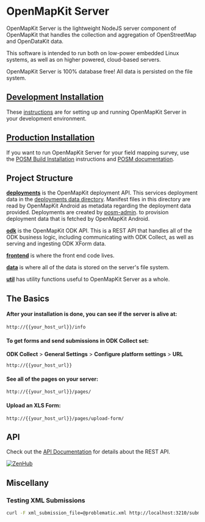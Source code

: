 # OpenMapKit Server

OpenMapKit Server is the lightweight NodeJS server component of OpenMapKit that
handles the collection and aggregation of OpenStreetMap and OpenDataKit data.

This software is intended to run both on low-power embedded Linux systems,
as well as on higher powered, cloud-based servers.

OpenMapKit Server is 100% database free! All data is persisted on the file system.

## [Development Installation](docs/development-installation.md)

These [instructions](docs/development-installation.md) are for setting up
and running OpenMapKit Server in your development environment.

## [Production Installation](docs/posm-build-installation.md)

If you want to run OpenMapKit Server for your field mapping survey, use the
[POSM Build Installation](docs/posm-build-installation.md) instructions and [POSM documentation](http://posm.io/).


## Project Structure

[__deployments__](deployments) is the OpenMapKit
deployment API. This services deployment data in the
[deployments data directory](data/deployments).
Manifest files in this directory are read by OpenMapKit Android as metadata regarding the deployment
data provided. Deployments are created by [posm-admin](https://github.com/AmericanRedCross/posm-admin).
to provision deployment data that is fetched by OpenMapKit Android.

[__odk__](odk) is the OpenMapKit ODK API.
This is a REST API that handles all of the ODK business logic, including communicating with ODK Collect,
as well as serving and ingesting ODK XForm data.

[__frontend__](frontend) is where the front end code lives.

[__data__](data) is where all of the data is stored on the server's file system.

[__util__](util) has utility functions
useful to OpenMapKit Server as a whole.


## The Basics

#### After your installation is done, you can see if the server is alive at:

    http://{{your_host_url}}/info

#### To get forms and send submissions in ODK Collect set:

__ODK Collect__ > __General Settings__ > __Configure platform settings__ > __URL__

    http://{{your_host_url}}

#### See all of the pages on your server:

    http://{{your_host_url}}/pages/

#### Upload an XLS Form:

    http://{{your_host_url}}/pages/upload-form/


## API

Check out the [API Documentation](docs/api.md) for details about the REST API.

[![ZenHub](https://raw.githubusercontent.com/ZenHubIO/support/master/zenhub-badge.png)](https://zenhub.io)


## Miscellany

### Testing XML Submissions

```bash
curl -F xml_submission_file=@problematic.xml http://localhost:3210/submission
```

